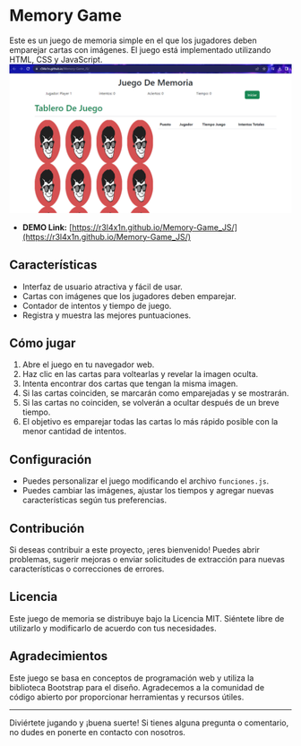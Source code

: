 # Memory Game
Este es un juego de memoria simple en el que los jugadores deben emparejar cartas con imágenes. El juego está implementado utilizando HTML, CSS y JavaScript.
![Captura de pantalla del juego](https://github.com/r3l4x1n/Memory-Game_JS/blob/Pruebas/imagenes/Captura.PNG)
- **DEMO Link:** [https://r3l4x1n.github.io/Memory-Game_JS/](https://r3l4x1n.github.io/Memory-Game_JS/)

## Características
- Interfaz de usuario atractiva y fácil de usar.
- Cartas con imágenes que los jugadores deben emparejar.
- Contador de intentos y tiempo de juego.
- Registra y muestra las mejores puntuaciones.

## Cómo jugar
1. Abre el juego en tu navegador web.
2. Haz clic en las cartas para voltearlas y revelar la imagen oculta.
3. Intenta encontrar dos cartas que tengan la misma imagen.
4. Si las cartas coinciden, se marcarán como emparejadas y se mostrarán.
5. Si las cartas no coinciden, se volverán a ocultar después de un breve tiempo.
6. El objetivo es emparejar todas las cartas lo más rápido posible con la menor cantidad de intentos.

## Configuración
- Puedes personalizar el juego modificando el archivo `funciones.js`.
- Puedes cambiar las imágenes, ajustar los tiempos y agregar nuevas características según tus preferencias.

## Contribución
Si deseas contribuir a este proyecto, ¡eres bienvenido! Puedes abrir problemas, sugerir mejoras o enviar solicitudes de extracción para nuevas características o correcciones de errores.

## Licencia
Este juego de memoria se distribuye bajo la Licencia MIT. Siéntete libre de utilizarlo y modificarlo de acuerdo con tus necesidades.

## Agradecimientos
Este juego se basa en conceptos de programación web y utiliza la biblioteca Bootstrap para el diseño. Agradecemos a la comunidad de código abierto por proporcionar herramientas y recursos útiles.

---

Diviértete jugando y ¡buena suerte! Si tienes alguna pregunta o comentario, no dudes en ponerte en contacto con nosotros.
